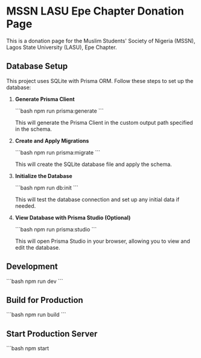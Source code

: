 # MSSN LASU Epe Chapter Donation Page

This is a donation page for the Muslim Students' Society of Nigeria (MSSN), Lagos State University (LASU), Epe Chapter.

## Database Setup

This project uses SQLite with Prisma ORM. Follow these steps to set up the database:

1. **Generate Prisma Client**

   \`\`\`bash
   npm run prisma:generate
   \`\`\`

   This will generate the Prisma Client in the custom output path specified in the schema.

2. **Create and Apply Migrations**

   \`\`\`bash
   npm run prisma:migrate
   \`\`\`

   This will create the SQLite database file and apply the schema.

3. **Initialize the Database**

   \`\`\`bash
   npm run db:init
   \`\`\`

   This will test the database connection and set up any initial data if needed.

4. **View Database with Prisma Studio (Optional)**

   \`\`\`bash
   npm run prisma:studio
   \`\`\`

   This will open Prisma Studio in your browser, allowing you to view and edit the database.

## Development

\`\`\`bash
npm run dev
\`\`\`

## Build for Production

\`\`\`bash
npm run build
\`\`\`

## Start Production Server

\`\`\`bash
npm start
